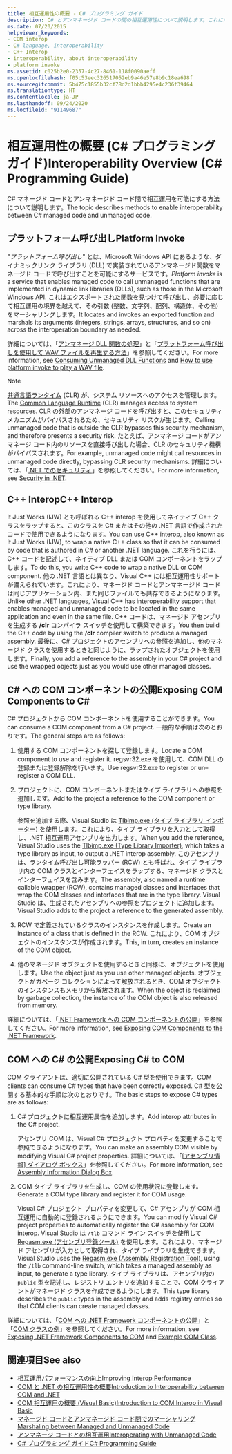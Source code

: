 ```yaml
---
title: 相互運用性の概要 - C# プログラミング ガイド
description: C# とアンマネージド コードの間の相互運用性について説明します。これには、プラットフォーム呼び出し、C++ Interop、C# への COM コンポーネントの公開、COM への C# の公開などが含まれます。
ms.date: 07/20/2015
helpviewer_keywords:
- COM interop
- C# language, interoperability
- C++ Interop
- interoperability, about interoperability
- platform invoke
ms.assetid: c025b2e0-2357-4c27-8461-118f0090aeff
ms.openlocfilehash: f05c53eec326517052eb9a46e57e8b9c18ea698f
ms.sourcegitcommit: 5b475c1855b32cf78d2d1bbb4295e4c236f39464
ms.translationtype: HT
ms.contentlocale: ja-JP
ms.lasthandoff: 09/24/2020
ms.locfileid: "91149687"
---
```

# <a name="interoperability-overview-c-programming-guide"></a><span data-ttu-id="1709d-103">相互運用性の概要 (C# プログラミング ガイド)</span><span class="sxs-lookup"><span data-stu-id="1709d-103">Interoperability Overview (C# Programming Guide)</span></span>

<span data-ttu-id="1709d-104">C# マネージド コードとアンマネージド コード間で相互運用を可能にする方法について説明します。</span><span class="sxs-lookup"><span data-stu-id="1709d-104">The topic describes methods to enable interoperability between C# managed code and unmanaged code.</span></span>  
  
## <a name="platform-invoke"></a><span data-ttu-id="1709d-105">プラットフォーム呼び出し</span><span class="sxs-lookup"><span data-stu-id="1709d-105">Platform Invoke</span></span>  

 <span data-ttu-id="1709d-106">"*プラットフォーム呼び出し*" とは、Microsoft Windows API にあるような、ダイナミックリンク ライブラリ (DLL) で実装されているアンマネージド関数をマネージド コードで呼び出すことを可能にするサービスです。</span><span class="sxs-lookup"><span data-stu-id="1709d-106">*Platform invoke* is a service that enables managed code to call unmanaged functions that are implemented in dynamic link libraries (DLLs), such as those in the Microsoft Windows API.</span></span> <span data-ttu-id="1709d-107">これはエクスポートされた関数を見つけて呼び出し、必要に応じて相互運用の境界を越えて、その引数 (整数、文字列、配列、構造体、その他) をマーシャリングします。</span><span class="sxs-lookup"><span data-stu-id="1709d-107">It locates and invokes an exported function and marshals its arguments (integers, strings, arrays, structures, and so on) across the interoperation boundary as needed.</span></span>  
  
<span data-ttu-id="1709d-108">詳細については、「[アンマネージ DLL 関数の処理](../../../framework/interop/consuming-unmanaged-dll-functions.md)」と「[プラットフォーム呼び出しを使用して WAV ファイルを再生する方法](./how-to-use-platform-invoke-to-play-a-wave-file.md)」を参照してください。</span><span class="sxs-lookup"><span data-stu-id="1709d-108">For more information, see [Consuming Unmanaged DLL Functions](../../../framework/interop/consuming-unmanaged-dll-functions.md) and [How to use platform invoke to play a WAV file](./how-to-use-platform-invoke-to-play-a-wave-file.md).</span></span>
  
> [!NOTE]
> <span data-ttu-id="1709d-109">[共通言語ランタイム](../../../standard/clr.md) (CLR) が、システム リソースへのアクセスを管理します。</span><span class="sxs-lookup"><span data-stu-id="1709d-109">The [Common Language Runtime](../../../standard/clr.md) (CLR) manages access to system resources.</span></span> <span data-ttu-id="1709d-110">CLR の外部のアンマネージ コードを呼び出すと、このセキュリティ メカニズムがバイパスされるため、セキュリティ リスクが生じます。</span><span class="sxs-lookup"><span data-stu-id="1709d-110">Calling unmanaged code that is outside the CLR bypasses this security mechanism, and therefore presents a security risk.</span></span> <span data-ttu-id="1709d-111">たとえば、アンマネージ コードがアンマネージ コード内のリソースを直接呼び出した場合、CLR のセキュリティ機構がバイパスされます。</span><span class="sxs-lookup"><span data-stu-id="1709d-111">For example, unmanaged code might call resources in unmanaged code directly, bypassing CLR security mechanisms.</span></span> <span data-ttu-id="1709d-112">詳細については、「[.NET でのセキュリティ](../../../standard/security/index.md)」を参照してください。</span><span class="sxs-lookup"><span data-stu-id="1709d-112">For more information, see [Security in .NET](../../../standard/security/index.md).</span></span>  
  
## <a name="c-interop"></a><span data-ttu-id="1709d-113">C++ Interop</span><span class="sxs-lookup"><span data-stu-id="1709d-113">C++ Interop</span></span>  

 <span data-ttu-id="1709d-114">It Just Works (IJW) とも呼ばれる C++ interop を使用してネイティブ C++ クラスをラップすると、このクラスを C# またはその他の .NET 言語で作成されたコードで使用できるようになります。</span><span class="sxs-lookup"><span data-stu-id="1709d-114">You can use C++ interop, also known as It Just Works (IJW), to wrap a native C++ class so that it can be consumed by code that is authored in C# or another .NET language.</span></span> <span data-ttu-id="1709d-115">これを行うには、C++ コードを記述して、ネイティブ DLL または COM コンポーネントをラップします。</span><span class="sxs-lookup"><span data-stu-id="1709d-115">To do this, you write C++ code to wrap a native DLL or COM component.</span></span> <span data-ttu-id="1709d-116">他の .NET 言語とは異なり、Visual C++ には相互運用性サポートが備えられています。これにより、マネージド コードとアンマネージド コードは同じアプリケーション内、また同じファイルでも共存できるようになります。</span><span class="sxs-lookup"><span data-stu-id="1709d-116">Unlike other .NET languages, Visual C++ has interoperability support that enables managed and unmanaged code to be located in the same application and even in the same file.</span></span> <span data-ttu-id="1709d-117">C++ コードは、マネージド アセンブリを生成する **/clr** コンパイラ スイッチを使用して構築できます。</span><span class="sxs-lookup"><span data-stu-id="1709d-117">You then build the C++ code by using the **/clr** compiler switch to produce a managed assembly.</span></span> <span data-ttu-id="1709d-118">最後に、C# プロジェクトのアセンブリへの参照を追加し、他のマネージド クラスを使用するときと同じように、ラップされたオブジェクトを使用します。</span><span class="sxs-lookup"><span data-stu-id="1709d-118">Finally, you add a reference to the assembly in your C# project and use the wrapped objects just as you would use other managed classes.</span></span>  
  
## <a name="exposing-com-components-to-c"></a><span data-ttu-id="1709d-119">C\# への COM コンポーネントの公開</span><span class="sxs-lookup"><span data-stu-id="1709d-119">Exposing COM Components to C\#</span></span>

 <span data-ttu-id="1709d-120">C# プロジェクトから COM コンポーネントを使用することができます。</span><span class="sxs-lookup"><span data-stu-id="1709d-120">You can consume a COM component from a C# project.</span></span> <span data-ttu-id="1709d-121">一般的な手順は次のとおりです。</span><span class="sxs-lookup"><span data-stu-id="1709d-121">The general steps are as follows:</span></span>  
  
1. <span data-ttu-id="1709d-122">使用する COM コンポーネントを探して登録します。</span><span class="sxs-lookup"><span data-stu-id="1709d-122">Locate a COM component to use and register it.</span></span> <span data-ttu-id="1709d-123">regsvr32.exe を使用して、COM DLL の登録または登録解除を行います。</span><span class="sxs-lookup"><span data-stu-id="1709d-123">Use regsvr32.exe to register or un–register a COM DLL.</span></span>  
  
2. <span data-ttu-id="1709d-124">プロジェクトに、COM コンポーネントまたはタイプ ライブラリへの参照を追加します。</span><span class="sxs-lookup"><span data-stu-id="1709d-124">Add to the project a reference to the COM component or type library.</span></span>  
  
     <span data-ttu-id="1709d-125">参照を追加する際、Visual Studio は [Tlbimp.exe (タイプ ライブラリ インポーター)](../../../framework/tools/tlbimp-exe-type-library-importer.md) を使用します。これにより、タイプ ライブラリを入力として取得し、.NET 相互運用アセンブリを出力します。</span><span class="sxs-lookup"><span data-stu-id="1709d-125">When you add the reference, Visual Studio uses the [Tlbimp.exe (Type Library Importer)](../../../framework/tools/tlbimp-exe-type-library-importer.md), which takes a type library as input, to output a .NET interop assembly.</span></span> <span data-ttu-id="1709d-126">このアセンブリは、ランタイム呼び出し可能ラッパー (RCW) とも呼ばれ、タイプ ライブラリ内の COM クラスとインターフェイスをラップする、マネージド クラスとインターフェイスを含みます。</span><span class="sxs-lookup"><span data-stu-id="1709d-126">The assembly, also named a runtime callable wrapper (RCW), contains managed classes and interfaces that wrap the COM classes and interfaces that are in the type library.</span></span> <span data-ttu-id="1709d-127">Visual Studio は、生成されたアセンブリへの参照をプロジェクトに追加します。</span><span class="sxs-lookup"><span data-stu-id="1709d-127">Visual Studio adds to the project a reference to the generated assembly.</span></span>  
  
3. <span data-ttu-id="1709d-128">RCW で定義されているクラスのインスタンスを作成します。</span><span class="sxs-lookup"><span data-stu-id="1709d-128">Create an instance of a class that is defined in the RCW.</span></span> <span data-ttu-id="1709d-129">これにより、COM オブジェクトのインスタンスが作成されます。</span><span class="sxs-lookup"><span data-stu-id="1709d-129">This, in turn, creates an instance of the COM object.</span></span>  
  
4. <span data-ttu-id="1709d-130">他のマネージド オブジェクトを使用するときと同様に、オブジェクトを使用します。</span><span class="sxs-lookup"><span data-stu-id="1709d-130">Use the object just as you use other managed objects.</span></span> <span data-ttu-id="1709d-131">オブジェクトがガベージ コレクションによって解放されるとき、COM オブジェクトのインスタンスもメモリから解放されます。</span><span class="sxs-lookup"><span data-stu-id="1709d-131">When the object is reclaimed by garbage collection, the instance of the COM object is also released from memory.</span></span>  
  
 <span data-ttu-id="1709d-132">詳細については、「[.NET Framework への COM コンポーネントの公開](../../../framework/interop/exposing-com-components.md)」を参照してください。</span><span class="sxs-lookup"><span data-stu-id="1709d-132">For more information, see [Exposing COM Components to the .NET Framework](../../../framework/interop/exposing-com-components.md).</span></span>  
  
## <a name="exposing-c-to-com"></a><span data-ttu-id="1709d-133">COM への C# の公開</span><span class="sxs-lookup"><span data-stu-id="1709d-133">Exposing C# to COM</span></span>  

 <span data-ttu-id="1709d-134">COM クライアントは、適切に公開されている C# 型を使用できます。</span><span class="sxs-lookup"><span data-stu-id="1709d-134">COM clients can consume C# types that have been correctly exposed.</span></span> <span data-ttu-id="1709d-135">C# 型を公開する基本的な手順は次のとおりです。</span><span class="sxs-lookup"><span data-stu-id="1709d-135">The basic steps to expose C# types are as follows:</span></span>  
  
1. <span data-ttu-id="1709d-136">C# プロジェクトに相互運用属性を追加します。</span><span class="sxs-lookup"><span data-stu-id="1709d-136">Add interop attributes in the C# project.</span></span>  
  
     <span data-ttu-id="1709d-137">アセンブリ COM は、Visual C# プロジェクト プロパティを変更することで参照できるようになります。</span><span class="sxs-lookup"><span data-stu-id="1709d-137">You can make an assembly COM visible by modifying Visual C# project properties.</span></span> <span data-ttu-id="1709d-138">詳細については、「[[アセンブリ情報] ダイアログ ボックス](/visualstudio/ide/reference/assembly-information-dialog-box)」を参照してください。</span><span class="sxs-lookup"><span data-stu-id="1709d-138">For more information, see [Assembly Information Dialog Box](/visualstudio/ide/reference/assembly-information-dialog-box).</span></span>  
  
2. <span data-ttu-id="1709d-139">COM タイプ ライブラリを生成し、COM の使用状況に登録します。</span><span class="sxs-lookup"><span data-stu-id="1709d-139">Generate a COM type library and register it for COM usage.</span></span>  
  
     <span data-ttu-id="1709d-140">Visual C# プロジェクト プロパティを変更して、C# アセンブリが COM 相互運用に自動的に登録されるようにできます。</span><span class="sxs-lookup"><span data-stu-id="1709d-140">You can modify Visual C# project properties to automatically register the C# assembly for COM interop.</span></span> <span data-ttu-id="1709d-141">Visual Studio は `/tlb` コマンド ライン スイッチを使用して [Regasm.exe (アセンブリ登録ツール)](../../../framework/tools/regasm-exe-assembly-registration-tool.md) を使用します。これにより、マネージド アセンブリが入力として取得され、タイプ ライブラリを生成できます。</span><span class="sxs-lookup"><span data-stu-id="1709d-141">Visual Studio uses the [Regasm.exe (Assembly Registration Tool)](../../../framework/tools/regasm-exe-assembly-registration-tool.md), using the `/tlb` command-line switch, which takes a managed assembly as input, to generate a type library.</span></span> <span data-ttu-id="1709d-142">タイプ ライブラリは、アセンブリ内の `public` 型を記述し、レジストリ エントリを追加することで、COM クライアントがマネージド クラスを作成できるようにします。</span><span class="sxs-lookup"><span data-stu-id="1709d-142">This type library describes the `public` types in the assembly and adds registry entries so that COM clients can create managed classes.</span></span>  
  
 <span data-ttu-id="1709d-143">詳細については、「[COM への .NET Framework コンポーネントの公開](../../../framework/interop/exposing-dotnet-components-to-com.md)」と「[COM クラスの例](./example-com-class.md)」を参照してください。</span><span class="sxs-lookup"><span data-stu-id="1709d-143">For more information, see [Exposing .NET Framework Components to COM](../../../framework/interop/exposing-dotnet-components-to-com.md) and [Example COM Class](./example-com-class.md).</span></span>  
  
## <a name="see-also"></a><span data-ttu-id="1709d-144">関連項目</span><span class="sxs-lookup"><span data-stu-id="1709d-144">See also</span></span>

- <span data-ttu-id="1709d-145">[相互運用パフォーマンスの向上](/previous-versions/msp-n-p/ff647812(v=pandp.10))</span><span class="sxs-lookup"><span data-stu-id="1709d-145">[Improving Interop Performance](/previous-versions/msp-n-p/ff647812(v=pandp.10))</span></span>
- [<span data-ttu-id="1709d-146">COM と .NET の相互運用性の概要</span><span class="sxs-lookup"><span data-stu-id="1709d-146">Introduction to Interoperability between COM and .NET</span></span>](/office/client-developer/outlook/pia/introduction-to-interoperability-between-com-and-net)
- [<span data-ttu-id="1709d-147">COM 相互運用の概要 (Visual Basic)</span><span class="sxs-lookup"><span data-stu-id="1709d-147">Introduction to COM Interop in Visual Basic</span></span>](../../../visual-basic/programming-guide/com-interop/introduction-to-com-interop.md)
- [<span data-ttu-id="1709d-148">マネージド コードとアンマネージド コード間でのマーシャリング</span><span class="sxs-lookup"><span data-stu-id="1709d-148">Marshaling between Managed and Unmanaged Code</span></span>](../../../framework/interop/interop-marshaling.md)
- [<span data-ttu-id="1709d-149">アンマネージ コードとの相互運用</span><span class="sxs-lookup"><span data-stu-id="1709d-149">Interoperating with Unmanaged Code</span></span>](../../../framework/interop/index.md)
- [<span data-ttu-id="1709d-150">C# プログラミング ガイド</span><span class="sxs-lookup"><span data-stu-id="1709d-150">C# Programming Guide</span></span>](../index.md)
